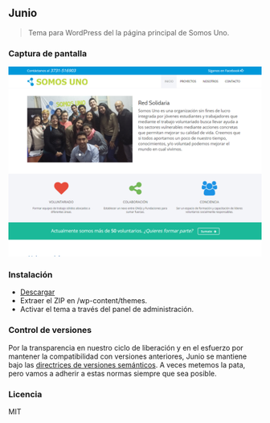 ## Junio

> Tema para WordPress del la página principal de Somos Uno.

### Captura de pantalla
<img src="https://raw.githubusercontent.com/Somos-Uno/Junio/master/screenshot.png">

### Instalación
- [Descargar](https://github.com/Somos-Uno/Junio/archive/master.zip)
- Extraer el ZIP en /wp-content/themes.
- Activar el tema a través del panel de administración.

### Control de versiones
Por la transparencia en nuestro ciclo de liberación y en el esfuerzo por mantener la compatibilidad con versiones anteriores, Junio se mantiene bajo las [directrices de versiones semánticos](http://semver.org/). A veces metemos la pata, pero vamos a adherir a estas normas siempre que sea posible.

### Licencia
MIT
